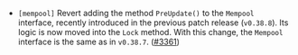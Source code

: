 - `[mempool]` Revert adding the method `PreUpdate()` to the `Mempool` interface, recently introduced
  in the previous patch release (`v0.38.8`). Its logic is now moved into the `Lock` method. With this change,
  the `Mempool` interface is the same as in `v0.38.7`.
  ([\#3361](https://github.com/cometbft/cometbft/pull/3361))
